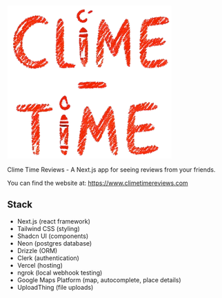 ![Clime Time Logo](./public/clime-time-logo.png)

Clime Time Reviews - A Next.js app for seeing reviews from your friends.

You can find the website at: https://www.climetimereviews.com

## Stack

- Next.js (react framework)
- Tailwind CSS (styling)
- Shadcn UI (components)
- Neon (postgres database)
- Drizzle (ORM)
- Clerk (authentication)
- Vercel (hosting)
- ngrok (local webhook testing)
- Google Maps Platform (map, autocomplete, place details)
- UploadThing (file uploads)
